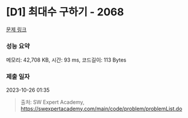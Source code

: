 # [D1] 최대수 구하기 - 2068 

[문제 링크](https://swexpertacademy.com/main/code/problem/problemDetail.do?contestProbId=AV5QQhbqA4QDFAUq) 

### 성능 요약

메모리: 42,708 KB, 시간: 93 ms, 코드길이: 113 Bytes

### 제출 일자

2023-10-26 01:35



> 출처: SW Expert Academy, https://swexpertacademy.com/main/code/problem/problemList.do